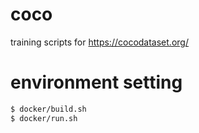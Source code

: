# coco
training scripts for https://cocodataset.org/

# environment setting

```sh
$ docker/build.sh
$ docker/run.sh
```
